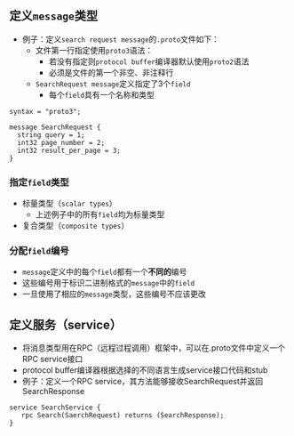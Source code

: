 
## 定义`message`类型
* 例子：定义`search request message`的`.proto`文件如下：
  * 文件第一行指定使用`proto3`语法：
    * 若没有指定则`protocol buffer`编译器默认使用`proto2`语法
    * 必须是文件的第一个非空、非注释行
  * `SearchRequest message`定义指定了3个`field`
    * 每个`field`具有一个名称和类型
```
syntax = "proto3";

message SearchRequest {
  string query = 1;
  int32 page_number = 2;
  int32 result_per_page = 3;
}
```
### 指定`field`类型
* 标量类型（`scalar types`）
  * 上述例子中的所有`field`均为标量类型
* 复合类型（`composite types`）
### 分配`field`编号
* `message`定义中的每个`field`都有一个**不同的**编号
* 这些编号用于标识二进制格式的`message`中的`field`
* 一旦使用了相应的`message`类型，这些编号不应该更改


## 定义服务（service）
* 将消息类型用在RPC（远程过程调用）框架中，可以在.proto文件中定义一个RPC service接口
* protocol buffer编译器根据选择的不同语言生成service接口代码和stub
* 例子：定义一个RPC service，其方法能够接收SearchRequest并返回SearchResponse
```
service SearchService {
   rpc Search(SaerchRequest) returns (SearchResponse);
}
```

